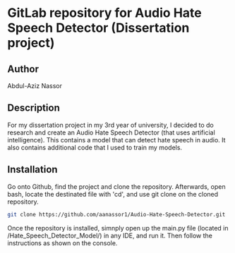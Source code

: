 # GitLab repository for Audio Hate Speech Detector (Dissertation project)

## Author
Abdul-Aziz Nassor

## Description
For my dissertation project in my 3rd year of university, I decided to do research and create an Audio Hate Speech Detector (that uses artificial intelligence). This contains a model that can detect hate speech in audio. It also contains additional code that I used to train my models. 

## Installation
Go onto Github, find the project and clone the repository.
Afterwards, open bash, locate the destinated file with 'cd', and use git clone on the cloned repository.

```bash
git clone https://github.com/aanassor1/Audio-Hate-Speech-Detector.git
```

Once the repository is installed, simnply open up the main.py file (located in /Hate_Speech_Detector_Model/) in any IDE, and run it. Then follow the instructions as shown on the console.
